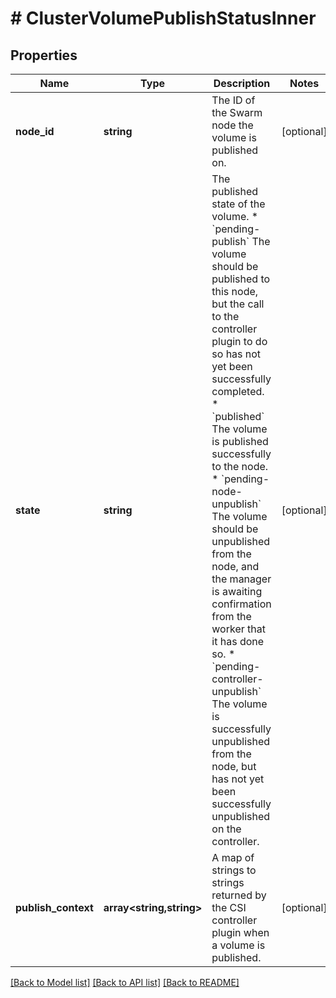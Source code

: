# # ClusterVolumePublishStatusInner

## Properties

Name | Type | Description | Notes
------------ | ------------- | ------------- | -------------
**node_id** | **string** | The ID of the Swarm node the volume is published on. | [optional]
**state** | **string** | The published state of the volume. * &#x60;pending-publish&#x60; The volume should be published to this node, but the call to the controller plugin to do so has not yet been successfully completed. * &#x60;published&#x60; The volume is published successfully to the node. * &#x60;pending-node-unpublish&#x60; The volume should be unpublished from the node, and the manager is awaiting confirmation from the worker that it has done so. * &#x60;pending-controller-unpublish&#x60; The volume is successfully unpublished from the node, but has not yet been successfully unpublished on the controller. | [optional]
**publish_context** | **array<string,string>** | A map of strings to strings returned by the CSI controller plugin when a volume is published. | [optional]

[[Back to Model list]](../../README.md#models) [[Back to API list]](../../README.md#endpoints) [[Back to README]](../../README.md)
